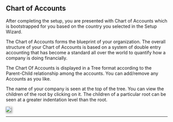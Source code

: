 <!-- add-next-prev-links -->
## Chart of Accounts

After completing the setup, you are presented with Chart of Accounts which is bootstrapped for you based on the country you selected in the Setup Wizard.

The Chart of Accounts forms the blueprint of your organization. The overall structure of your Chart of Accounts is based on a system of double entry accounting that has become a standard all over the world to quantify how a company is doing financially.

The Chart Of Accounts is displayed in a Tree format according to the Parent-Child relationship among the accounts. You can add/remove any Accounts as you like.

The name of your company is seen at the top of the tree. You can view the children of the root by clicking on it. The children of a particular root can be seen at a greater indentation level than the root.

<img  src="/accounting/assets/img/chartofaccounts.png"
      style="box-shadow: 2px 2px 5px 2px rgba(179,179,179,1);"
/>

---
